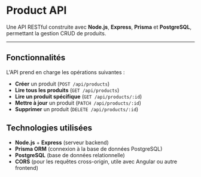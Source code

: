 # Product API

Une API RESTful construite avec **Node.js**, **Express**, **Prisma** et **PostgreSQL**, permettant la gestion CRUD de produits. 

---

## Fonctionnalités

L'API prend en charge les opérations suivantes :

- **Créer** un produit (`POST /api/products`)
- **Lire tous les produits** (`GET /api/products`)
- **Lire un produit spécifique** (`GET /api/products/:id`)
- **Mettre à jour** un produit (`PATCH /api/products/:id`)
- **Supprimer** un produit (`DELETE /api/products/:id`)


## Technologies utilisées

- **Node.js** + **Express** (serveur backend)
- **Prisma ORM** (connexion à la base de données PostgreSQL)
- **PostgreSQL** (base de données relationnelle)
- **CORS** (pour les requêtes cross-origin, utile avec Angular ou autre frontend)

